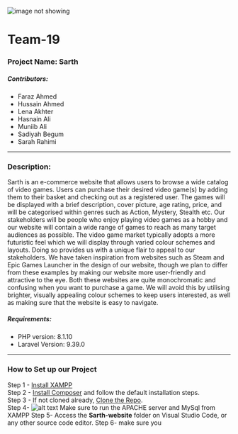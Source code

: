 ![image not showing](https://pbs.twimg.com/media/FizwZdTXEAEMDPX.jpg)
# Team-19

### Project Name: Sarth

##### Contributors:

* Faraz Ahmed
* Hussain Ahmed
* Lena Akhter
* Hasnain Ali
* Muniib Ali
* Sadiyah Begum
* Sarah Rahimi

---

### Description:

Sarth is an e-commerce website that allows users to browse a wide catalog of video games. Users can purchase their desired video game(s) by adding them to their basket and checking out as a registered user. The games will be displayed with a brief description, cover picture, age rating, price, and will be categorised within genres such as Action, Mystery, Stealth etc. Our stakeholders will be people who enjoy playing video games as a hobby and our website will contain a wide range of games to reach as many target audiences as possible. The video game market typically adopts a more futuristic feel which we will display through varied colour schemes and layouts. Doing so provides us with a unique flair to appeal to our stakeholders. We have taken inspiration from websites such as Steam and Epic Games Launcher in the design of our website, though we plan to differ from these examples by making our website more user-friendly and attractive to the eye. Both these websites are quite monochromatic and confusing when you want to purchase a game. We will avoid this by utilising brighter, visually appealing colour schemes to keep users interested, as well as making sure that the website is easy to navigate.

##### Requirements: 
- PHP version: 8.1.10
- Laravel Version: 9.39.0

---

### How to Set up our Project

Step 1 - [Install XAMPP](https://www.apachefriends.org/download.html)  
Step 2 - [Install Composer](https://getcomposer.org/download/) and follow the default installation steps.  
Step 3 - If not cloned already, [Clone the Repo](https://github.com/lenaakhter/Team-19).  
Step 4- 
![alt text](XAMPPanel.jpg)
Make sure to run the APACHE server and MySql from XAMPP 
Step 5- Access the **Sarth-website** folder on Visual Studio Code, or any other source code editor.
Step 6- make sure you 



